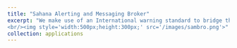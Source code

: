 ```yaml
---
title: "Sahana Alerting and Messaging Broker"
excerpt: "We make use of an International warning standard to bridge the last mile and bring efficiency to early warning practices.
<br/><img style='width:500px;height:300px;' src='/images/sambro.png'>"
collection: applications
---
```

